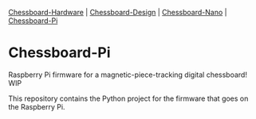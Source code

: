 [Chessboard-Hardware](https://github.com/UnsignedArduino/Chessboard-Hardware) |
[Chessboard-Design](https://github.com/UnsignedArduino/Chessboard-Design) |
[Chessboard-Nano](https://github.com/UnsignedArduino/Chessboard-Nano) |
[Chessboard-Pi](https://github.com/UnsignedArduino/Chessboard-Pi)

# Chessboard-Pi

Raspberry Pi firmware for a magnetic-piece-tracking digital chessboard! WIP

This repository contains the Python project for the firmware that goes on the
Raspberry Pi.
